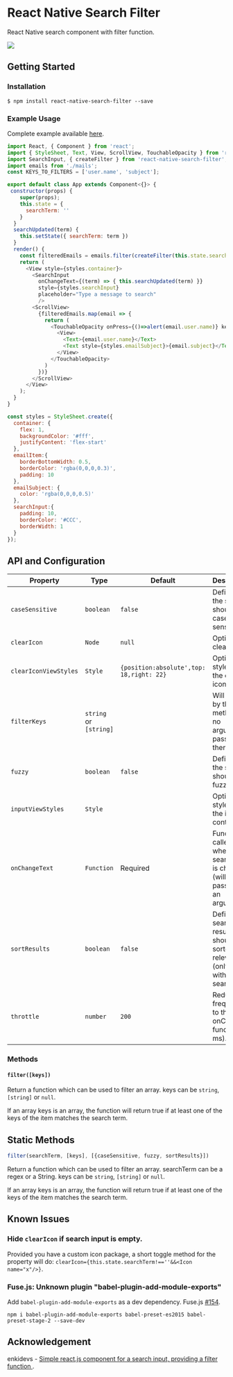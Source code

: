 
# React Native Search Filter

React Native search component with filter function.

![](https://media.giphy.com/media/l3JDnn1QT0ANhltKw/giphy.gif)

## Getting Started

### Installation
`$ npm install react-native-search-filter --save`

### Example Usage
Complete example available [here](/example).

```js
import React, { Component } from 'react';
import { StyleSheet, Text, View, ScrollView, TouchableOpacity } from 'react-native';
import SearchInput, { createFilter } from 'react-native-search-filter';
import emails from './mails';
const KEYS_TO_FILTERS = ['user.name', 'subject'];

export default class App extends Component<{}> {
 constructor(props) {
    super(props);
    this.state = {
      searchTerm: ''
    }
  }
  searchUpdated(term) {
    this.setState({ searchTerm: term })
  }
  render() {
    const filteredEmails = emails.filter(createFilter(this.state.searchTerm, KEYS_TO_FILTERS))
    return (
      <View style={styles.container}>
        <SearchInput 
          onChangeText={(term) => { this.searchUpdated(term) }} 
          style={styles.searchInput}
          placeholder="Type a message to search"
          />
        <ScrollView>
          {filteredEmails.map(email => {
            return (
              <TouchableOpacity onPress={()=>alert(email.user.name)} key={email.id} style={styles.emailItem}>
                <View>
                  <Text>{email.user.name}</Text>
                  <Text style={styles.emailSubject}>{email.subject}</Text>
                </View>
              </TouchableOpacity>
            )
          })}
        </ScrollView>
      </View>
    );
  }
}

const styles = StyleSheet.create({
  container: {
    flex: 1,
    backgroundColor: '#fff',
    justifyContent: 'flex-start'
  },
  emailItem:{
    borderBottomWidth: 0.5,
    borderColor: 'rgba(0,0,0,0.3)',
    padding: 10
  },
  emailSubject: {
    color: 'rgba(0,0,0,0.5)'
  },
  searchInput:{
    padding: 10,
    borderColor: '#CCC',
    borderWidth: 1
  }
});
```

## API and Configuration

| Property | Type | Default | Description |
|-------------|----------|--------------|----------------------------------------------------------------|
|```caseSensitive```|```boolean```|```false```|Define if the search should be case sensitive.|
|```clearIcon```|```Node```|```null```|Optional clear icon. |
|```clearIconViewStyles```|```Style```|```{position:absolute',top: 18,right: 22}```|Optional styles for the clear icon view.|
|```filterKeys```|```string``` or ```[string]```||Will be use by the filter method if no argument is passed there.|
|```fuzzy```|```boolean```|```false```|Define if the search should be fuzzy.|
|```inputViewStyles```| ```Style``` | |Optional styles for the input container. |
| ```onChangeText``` | ```Function``` | Required| Function called when the search term is changed (will be passed as an argument).
|```sortResults```|```boolean```|```false```|Define if search results should be sorted by relevance (only works with fuzzy search).|
|```throttle```|```number```|```200```|Reduce call frequency to the onChange function (in ms).|

### Methods

#### ```filter([keys])```

Return a function which can be used to filter an array. keys can be ```string```, ```[string]``` or ```null```.

If an array keys is an array, the function will return true if at least one of the keys of the item matches the search term.

## Static Methods
```js
filter(searchTerm, [keys], [{caseSensitive, fuzzy, sortResults}])
```

Return a function which can be used to filter an array. searchTerm can be a regex or a String. keys can be ```string```, ```[string]``` or ```null```.

If an array keys is an array, the function will return true if at least one of the keys of the item matches the search term.

## Known Issues
### Hide ```clearIcon``` if search input is empty.
Provided you have a custom icon package, a short toggle method for the property will do: ```clearIcon={this.state.searchTerm!==''&&<Icon name="x"/>}```.
### Fuse.js: Unknown plugin "babel-plugin-add-module-exports"
Add ```babel-plugin-add-module-exports``` as a dev dependency. Fuse.js [#154](https://github.com/krisk/Fuse/issues/154).

```npm i babel-plugin-add-module-exports babel-preset-es2015 babel-preset-stage-2 --save-dev```

## Acknowledgement
enkidevs - [Simple react.js component for a search input, providing a filter function ](https://github.com/enkidevs/react-search-input).
